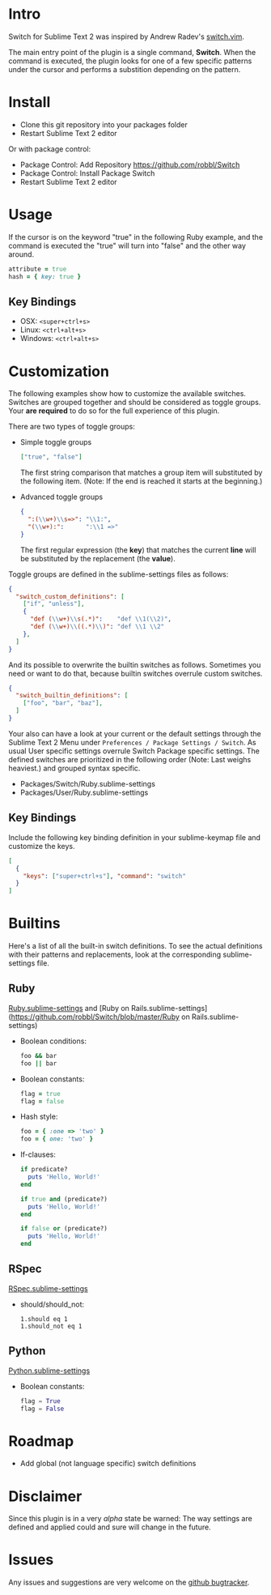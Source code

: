 # Intro

Switch for Sublime Text 2 was inspired by Andrew Radev's [switch.vim](https://github.com/AndrewRadev/switch.vim).

The main entry point of the plugin is a single command, **Switch**. When the command is executed, the plugin looks for one of a few specific patterns under the cursor and performs a substition depending on the pattern.

# Install

* Clone this git repository into your packages folder
* Restart Sublime Text 2 editor

Or with package control:

* Package Control: Add Repository https://github.com/robbl/Switch
* Package Control: Install Package Switch
* Restart Sublime Text 2 editor

# Usage

If the cursor is on the keyword "true" in the following Ruby example, and the command is executed the "true" will turn into "false"  and the other way around.

```ruby
attribute = true
hash = { key: true }
```

## Key Bindings

* OSX: `<super+ctrl+s>`
* Linux: `<ctrl+alt+s>`
* Windows: `<ctrl+alt+s>`

# Customization

The following examples show how to customize the available switches. Switches are grouped together and should be considered as toggle groups. Your **are required** to do so for the full experience of this plugin.

There are two types of toggle groups:

*   Simple toggle groups

    ```json
    ["true", "false"]
    ```

    The first string comparison that matches a group item will substituted by the following item. (Note: If the end is reached it starts at the beginning.)

*   Advanced toggle groups

    ```json
    {
      ":(\\w+)\\s=>": "\\1:",
      "(\\w+):":      ":\\1 =>"
    }
    ```

    The first regular expression (the **key**) that matches the current **line** will be substituted by the replacement (the **value**).

Toggle groups are defined in the sublime-settings files as follows:

```json
{
  "switch_custom_definitions": [
    ["if", "unless"],
    {
      "def (\\w+)\\s(.*)":    "def \\1(\\2)",
      "def (\\w+)\\((.*)\\)": "def \\1 \\2"
    },
  ]
}
```

And its possible to overwrite the builtin switches as follows. Sometimes you need or want to do that, because builtin switches overrule custom switches.

```json
{
  "switch_builtin_definitions": [
    ["foo", "bar", "baz"],
  ]
}
```

Your also can have a look at your current or the default settings through the Sublime Text 2 Menu under `Preferences / Package Settings / Switch`. As usual User specific settings overrule Switch Package specific settings. The defined switches are prioritized in the following order (Note: Last weighs heaviest.) and grouped syntax specific.

* Packages/Switch/Ruby.sublime-settings
* Packages/User/Ruby.sublime-settings

## Key Bindings

Include the following key binding definition in your sublime-keymap file and customize the keys.

```json
[
  {
    "keys": ["super+ctrl+s"], "command": "switch"
  }
]
```

# Builtins

Here's a list of all the built-in switch definitions. To see the actual
definitions with their patterns and replacements, look at the corresponding sublime-settings file.

## Ruby

[Ruby.sublime-settings](https://github.com/robbl/Switch/blob/master/Ruby.sublime-settings) and [Ruby on Rails.sublime-settings](https://github.com/robbl/Switch/blob/master/Ruby on Rails.sublime-settings)


*   Boolean conditions:

    ```ruby
    foo && bar
    foo || bar
    ```

*   Boolean constants:

    ```ruby
    flag = true
    flag = false
    ```

*   Hash style:

    ```ruby
    foo = { :one => 'two' }
    foo = { one: 'two' }
    ```

*   If-clauses:

    ```ruby
    if predicate?
      puts 'Hello, World!'
    end

    if true and (predicate?)
      puts 'Hello, World!'
    end

    if false or (predicate?)
      puts 'Hello, World!'
    end
    ```

## RSpec

[RSpec.sublime-settings](https://github.com/robbl/Switch/blob/master/RSpec.sublime-settings)

*   should/should_not:

    ``` rspec
    1.should eq 1
    1.should_not eq 1
    ```

## Python

[Python.sublime-settings](https://github.com/robbl/Switch/blob/master/Python.sublime-settings)

*   Boolean constants:

    ```python
    flag = True
    flag = False
    ```

# Roadmap

* Add global (not language specific) switch definitions

# Disclaimer

Since this plugin is in a very *alpha* state be warned: The way settings are defined and applied could and sure will change in the future.

# Issues

Any issues and suggestions are very welcome on the
[github bugtracker](https://github.com/robbl/Switch/issues).
